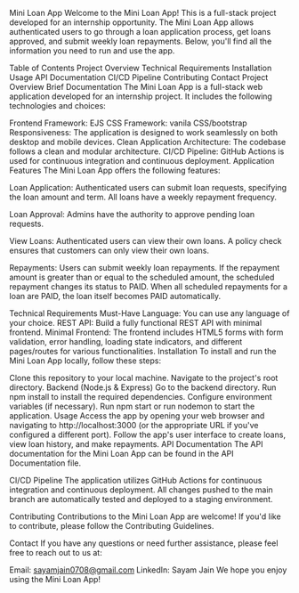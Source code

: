 Mini Loan App
Welcome to the Mini Loan App! This is a full-stack project developed for an internship opportunity. The Mini Loan App allows authenticated users to go through a loan application process, get loans approved, and submit weekly loan repayments. Below, you'll find all the information you need to run and use the app.

Table of Contents
Project Overview
Technical Requirements
Installation
Usage
API Documentation
CI/CD Pipeline
Contributing
Contact
Project Overview
Brief Documentation
The Mini Loan App is a full-stack web application developed for an internship project. It includes the following technologies and choices:

Frontend Framework: EJS
CSS Framework: vanila CSS/bootstrap
Responsiveness: The application is designed to work seamlessly on both desktop and mobile devices.
Clean Application Architecture: The codebase follows a clean and modular architecture.
CI/CD Pipeline: GitHub Actions is used for continuous integration and continuous deployment.
Application Features
The Mini Loan App offers the following features:

Loan Application: Authenticated users can submit loan requests, specifying the loan amount and term. All loans have a weekly repayment frequency.

Loan Approval: Admins have the authority to approve pending loan requests.

View Loans: Authenticated users can view their own loans. A policy check ensures that customers can only view their own loans.

Repayments: Users can submit weekly loan repayments. If the repayment amount is greater than or equal to the scheduled amount, the scheduled repayment changes its status to PAID. When all scheduled repayments for a loan are PAID, the loan itself becomes PAID automatically.

Technical Requirements
Must-Have
Language: You can use any language of your choice.
REST API: Build a fully functional REST API with minimal frontend.
Minimal Frontend: The frontend includes HTML5 forms with form validation, error handling, loading state indicators, and different pages/routes for various functionalities.
Installation
To install and run the Mini Loan App locally, follow these steps:

Clone this repository to your local machine.
Navigate to the project's root directory.
Backend (Node.js & Express)
Go to the backend directory.
Run npm install to install the required dependencies.
Configure environment variables (if necessary).
Run npm start or run nodemon to start the application.
Usage
Access the app by opening your web browser and navigating to http://localhost:3000 (or the appropriate URL if you've configured a different port).
Follow the app's user interface to create loans, view loan history, and make repayments.
API Documentation
The API documentation for the Mini Loan App can be found in the API Documentation file.

CI/CD Pipeline
The application utilizes GitHub Actions for continuous integration and continuous deployment. All changes pushed to the main branch are automatically tested and deployed to a staging environment.

Contributing
Contributions to the Mini Loan App are welcome! If you'd like to contribute, please follow the Contributing Guidelines.

Contact
If you have any questions or need further assistance, please feel free to reach out to us at:

Email: sayamjain0708@gmail.com
LinkedIn: Sayam Jain
We hope you enjoy using the Mini Loan App!